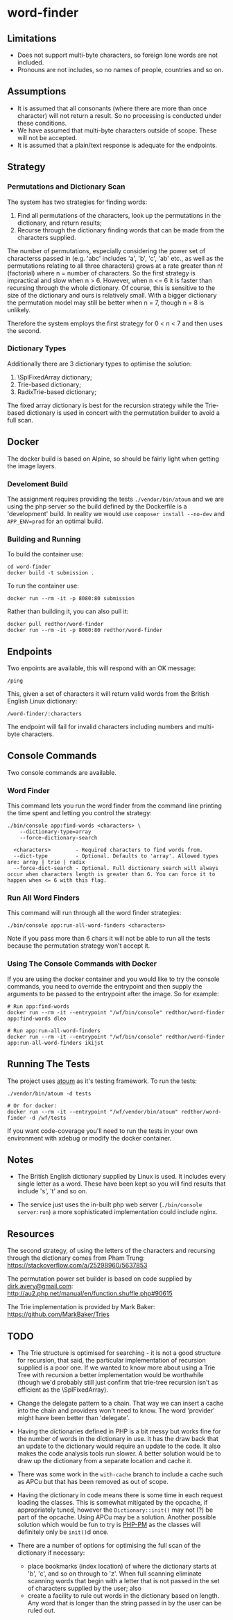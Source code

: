 # word-finder

## Limitations

* Does not support multi-byte characters, so foreign lone words are not
 included.
* Pronouns are not includes, so no names of people, countries and so on.

## Assumptions

* It is assumed that all consonants (where there are more than once character)
  will not return a result. So no processing is conducted under these conditions.
* We have assumed that multi-byte characters outside of scope. These will not be
  accepted.
* It is assumed that a plain/text response is adequate for the endpoints.

## Strategy
### Permutations and Dictionary Scan

The system has two strategies for finding words:

1. Find all permutations of the characters, look up the permutations in the
   dictionary, and return results;
1. Recurse through the dictionary finding words that can be made from the
   characters supplied.

The number of permutations, especially considering the power set of characterss
passed in (e.g. 'abc' includes 'a', 'b', 'c', 'ab' etc., as well as the permutations
relating to all three characters) grows at a rate greater than n! (factorial) where n = number
of characters. So the first strategy is impractical and slow when n > 6.
However, when n <= 6 it is faster than recursing through the whole
dictionary. Of course, this is sensitive to the size of the dictionary and ours
is relatively small. With a bigger dictionary the permutation model may still be
better when n = 7, though n = 8 is unlikely.

Therefore the system employs the first strategy for 0 < n < 7 and then uses the
second.

### Dictionary Types

Additionally there are 3 dictionary types to optimise the solution:

1. \SplFixedArray dictionary;
1. Trie-based dictionary;
1. RadixTrie-based dictionary;

The fixed array dictionary is best for the recursion strategy while the Trie-based
dictionary is used in concert with the permutation builder to avoid a full scan.

## Docker

The docker build is based on Alpine, so should be fairly light when getting the image
layers.

### Develoment Build
The assignment requires providing the tests `./vendor/bin/atoum` and we are using
the php server so the build defined by the Dockerfile is a 'development' build. In
reality we would use `composer install --no-dev` and `APP_ENV=prod` for an optimal
build.

### Building and Running
To build the container use:

```
cd word-finder
docker build -t submission .
```

To run the container use:
```
docker run --rm -it -p 8080:80 submission
```

Rather than building it, you can also pull it:
```
docker pull redthor/word-finder
docker run --rm -it -p 8080:80 redthor/word-finder
```


## Endpoints

Two enpoints are available, this will respond with an OK message:

```
/ping
```
This, given a set of characters it will return valid words from the British English
Linux dictionary:

```
/word-finder/:characters
```
The endpoint will fail for invalid characters including numbers and multi-byte
characters.

## Console Commands

Two console commands are available.

### Word Finder
This command lets you run the word finder from the command line printing the
time spent and letting you control the strategy:
```
./bin/console app:find-words <characters> \
    --dictionary-type=array
    --force-dictionary-search

  <characters>        - Required characters to find words from.
  --dict-type         - Optional. Defaults to 'array'. Allowed types are: array | trie | radix
  --force-dict-search - Optional. Full dictionary search will always occur when characters length is greater than 6. You can force it to happen when <= 6 with this flag.
```

### Run All Word Finders
This command will run through all the word finder strategies:
```
./bin/console app:run-all-word-finders <characters>
```
Note if you pass more than 6 chars it will not be able to run all the tests
because the permutation strategy won't accept it.

### Using The Console Commands with Docker

If you are using the docker container and you would like to try the console commands,
you need to override the entrypoint and then supply the arguments to be passed to
the entrypoint after the image. So for example:

```
# Run app:find-words
docker run --rm -it --entrypoint "/wf/bin/console" redthor/word-finder app:find-words dleo

# Run app:run-all-word-finders
docker run --rm -it --entrypoint "/wf/bin/console" redthor/word-finder app:run-all-word-finders ikijst
```


## Running The Tests

The project uses [atoum](http://atoum.org/) as it's testing framework. To run
the tests:

```
./vendor/bin/atoum -d tests

# Or for docker:
docker run --rm -it --entrypoint "/wf/vendor/bin/atoum" redthor/word-finder -d /wf/tests
```

If you want code-coverage you'll need to run the tests in your own environment with xdebug
or modify the docker container.

## Notes

* The British English dictionary supplied by Linux is used. It includes every
  single letter as a word. These have been kept so you will find results that
  include 's', 't' and so on.

- The service just uses the in-built php web server (`./bin/console server:run`)
  a more sophisticated implementation could include nginx.

## Resources

The second strategy, of using the letters of the characters and recursing
through the dictionary comes from Pham Trung:
https://stackoverflow.com/a/25298960/5637853

The permutation power set builder is based on code supplied by 
dirk.avery@gmail.com: http://au2.php.net/manual/en/function.shuffle.php#90615

The Trie implementation is provided by Mark Baker:
https://github.com/MarkBaker/Tries


## TODO

- The Trie structure is optimised for searching - it is not a good structure
  for recursion, that said, the particular implementation of recursion supplied
  is a poor one. If we wanted to know more about using a Trie Tree with
  recursion a better implementation would be worthwhile (though we'd probably
  still just confirm that trie-tree recursion isn't as efficient as the
  \SplFixedArray).

- Change the delegate pattern to a chain. That way we can insert a cache into
  the chain and providers won't need to know. The word 'provider' might have
  been better than 'delegate'.

- Having the dictionaries defined in PHP is a bit messy but works fine for the
  number of words in the dictionary in use. It has the draw back that an update
  to the dictionary would require an update to the code. It also makes the code
  analysis tools run slower. A better solution would be to draw up the dictionary
  from a separate location and cache it.

- There was some work in the `with-cache` branch to include a cache such as APCu
  but that has been removed as out of scope.

- Having the dictionary in code means there is some time in each request loading
  the classes. This is somewhat mitigated by the opcache, if appropriately
  tuned, however the `Dictionary::init()` may not (?) be part of the opcache.
  Using APCu may be a solution. Another possible solution which would be fun to
  try is [PHP-PM](https://github.com/php-pm/php-pm) as the classes will definitely
  only be `init()`d once.

- There are a number of options for optimising the full scan of the dictionary
  if necessary:
    - place bookmarks (index location) of where the dictionary starts at 'b',
      'c', and so on through to 'z'. When full scanning eliminate scanning words
      that begin with a letter that is not passed in the set of characters
      supplied by the user; also
    - create a facility to rule out words in the dictionary based on length. Any
      word that is longer than the string passed in by the user can be ruled
      out.

